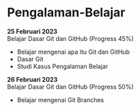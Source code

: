 # Pengalaman-Belajar

**25 Februari 2023**  
Belajar Dasar Git dan GitHub (Progress 45%)
* Belajar mengenai apa itu Git dan GitHub
* Dasar Git
* Studi Kasus Pengalaman Belajar

**26 Februari 2023**  
Belajar Dasar Git dan GitHub (Progress 50%)
* Belajar mengenai Git Branches
